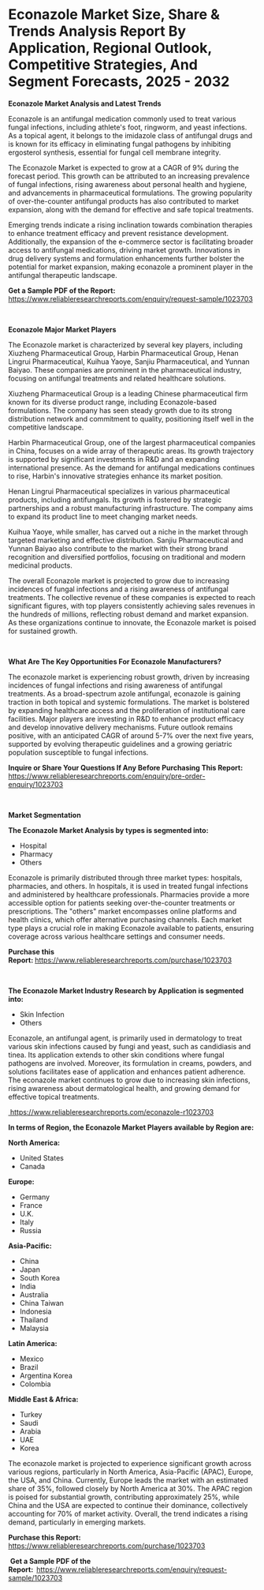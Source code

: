 <p><h1>Econazole Market Size, Share & Trends Analysis Report By Application, Regional Outlook, Competitive Strategies, And Segment Forecasts, 2025 - 2032</h1></p><p><strong>Econazole Market Analysis and Latest Trends</strong></p>
<p><p>Econazole is an antifungal medication commonly used to treat various fungal infections, including athlete's foot, ringworm, and yeast infections. As a topical agent, it belongs to the imidazole class of antifungal drugs and is known for its efficacy in eliminating fungal pathogens by inhibiting ergosterol synthesis, essential for fungal cell membrane integrity.</p><p>The Econazole Market is expected to grow at a CAGR of 9% during the forecast period. This growth can be attributed to an increasing prevalence of fungal infections, rising awareness about personal health and hygiene, and advancements in pharmaceutical formulations. The growing popularity of over-the-counter antifungal products has also contributed to market expansion, along with the demand for effective and safe topical treatments. </p><p>Emerging trends indicate a rising inclination towards combination therapies to enhance treatment efficacy and prevent resistance development. Additionally, the expansion of the e-commerce sector is facilitating broader access to antifungal medications, driving market growth. Innovations in drug delivery systems and formulation enhancements further bolster the potential for market expansion, making econazole a prominent player in the antifungal therapeutic landscape.</p></p>
<p><strong>Get a Sample PDF of the Report:&nbsp;</strong> <a href="https://www.reliableresearchreports.com/enquiry/request-sample/1023703?utm_campaign=2111&utm_medium=2&utm_source=Github&utm_content=ia&utm_term=16042025&utm_id=econazole">https://www.reliableresearchreports.com/enquiry/request-sample/1023703</a></p>
<p>&nbsp;</p>
<p><strong>Econazole Major Market Players</strong></p>
<p><p>The Econazole market is characterized by several key players, including Xiuzheng Pharmaceutical Group, Harbin Pharmaceutical Group, Henan Lingrui Pharmaceutical, Kuihua Yaoye, Sanjiu Pharmaceutical, and Yunnan Baiyao. These companies are prominent in the pharmaceutical industry, focusing on antifungal treatments and related healthcare solutions.</p><p>Xiuzheng Pharmaceutical Group is a leading Chinese pharmaceutical firm known for its diverse product range, including Econazole-based formulations. The company has seen steady growth due to its strong distribution network and commitment to quality, positioning itself well in the competitive landscape.</p><p>Harbin Pharmaceutical Group, one of the largest pharmaceutical companies in China, focuses on a wide array of therapeutic areas. Its growth trajectory is supported by significant investments in R&D and an expanding international presence. As the demand for antifungal medications continues to rise, Harbin's innovative strategies enhance its market position.</p><p>Henan Lingrui Pharmaceutical specializes in various pharmaceutical products, including antifungals. Its growth is fostered by strategic partnerships and a robust manufacturing infrastructure. The company aims to expand its product line to meet changing market needs.</p><p>Kuihua Yaoye, while smaller, has carved out a niche in the market through targeted marketing and effective distribution. Sanjiu Pharmaceutical and Yunnan Baiyao also contribute to the market with their strong brand recognition and diversified portfolios, focusing on traditional and modern medicinal products.</p><p>The overall Econazole market is projected to grow due to increasing incidences of fungal infections and a rising awareness of antifungal treatments. The collective revenue of these companies is expected to reach significant figures, with top players consistently achieving sales revenues in the hundreds of millions, reflecting robust demand and market expansion. As these organizations continue to innovate, the Econazole market is poised for sustained growth.</p></p>
<p>&nbsp;</p>
<p><strong>What Are The Key Opportunities For Econazole Manufacturers?</strong></p>
<p><p>The econazole market is experiencing robust growth, driven by increasing incidences of fungal infections and rising awareness of antifungal treatments. As a broad-spectrum azole antifungal, econazole is gaining traction in both topical and systemic formulations. The market is bolstered by expanding healthcare access and the proliferation of institutional care facilities. Major players are investing in R&D to enhance product efficacy and develop innovative delivery mechanisms. Future outlook remains positive, with an anticipated CAGR of around 5-7% over the next five years, supported by evolving therapeutic guidelines and a growing geriatric population susceptible to fungal infections.</p></p>
<p><strong>Inquire or Share Your Questions If Any Before Purchasing This Report:</strong> <a href="https://www.reliableresearchreports.com/enquiry/pre-order-enquiry/1023703?utm_campaign=2111&utm_medium=2&utm_source=Github&utm_content=ia&utm_term=16042025&utm_id=econazole">https://www.reliableresearchreports.com/enquiry/pre-order-enquiry/1023703</a></p>
<p>&nbsp;</p>
<p><strong>Market Segmentation</strong></p>
<p><strong>The Econazole Market Analysis by types is segmented into:</strong></p>
<p><ul><li>Hospital</li><li>Pharmacy</li><li>Others</li></ul></p>
<p><p>Econazole is primarily distributed through three market types: hospitals, pharmacies, and others. In hospitals, it is used in treated fungal infections and administered by healthcare professionals. Pharmacies provide a more accessible option for patients seeking over-the-counter treatments or prescriptions. The "others" market encompasses online platforms and health clinics, which offer alternative purchasing channels. Each market type plays a crucial role in making Econazole available to patients, ensuring coverage across various healthcare settings and consumer needs.</p></p>
<p><strong>Purchase this Report:&nbsp;</strong><a href="https://www.reliableresearchreports.com/purchase/1023703?utm_campaign=2111&utm_medium=2&utm_source=Github&utm_content=ia&utm_term=16042025&utm_id=econazole">https://www.reliableresearchreports.com/purchase/1023703</a></p>
<p>&nbsp;</p>
<p><strong>The Econazole Market Industry Research by Application is segmented into:</strong></p>
<p><ul><li>Skin Infection</li><li>Others</li></ul></p>
<p><p>Econazole, an antifungal agent, is primarily used in dermatology to treat various skin infections caused by fungi and yeast, such as candidiasis and tinea. Its application extends to other skin conditions where fungal pathogens are involved. Moreover, its formulation in creams, powders, and solutions facilitates ease of application and enhances patient adherence. The econazole market continues to grow due to increasing skin infections, rising awareness about dermatological health, and growing demand for effective topical treatments.</p></p>
<p><a href="https://www.reliableresearchreports.com/econazole-r1023703?utm_campaign=2111&utm_medium=2&utm_source=Github&utm_content=ia&utm_term=16042025&utm_id=econazole">&nbsp;https://www.reliableresearchreports.com/econazole-r1023703</a></p>
<p><strong>In terms of Region, the Econazole Market Players available by Region are:</strong></p>
<p>
    <p> <strong> North America: </strong>
        <ul>
            <li>United States</li>
            <li>Canada</li>
        </ul>
        </p> 
    <p> <strong> Europe: </strong>
        <ul>
            <li>Germany</li>
            <li>France</li>
            <li>U.K.</li>
            <li>Italy</li>
            <li>Russia</li>
        </ul>
        </p> 
    <p> <strong> Asia-Pacific: </strong>
        <ul>
            <li>China</li>
            <li>Japan</li>
            <li>South Korea</li>
            <li>India</li>
            <li>Australia</li>
            <li>China Taiwan</li>
            <li>Indonesia</li>
            <li>Thailand</li>
            <li>Malaysia</li>
        </ul>
        </p> 
    <p> <strong> Latin America: </strong>
        <ul>
            <li>Mexico</li>
            <li>Brazil</li>
            <li>Argentina Korea</li>
            <li>Colombia</li>
        </ul>
        </p> 
    <p> <strong> Middle East & Africa: </strong>
        <ul>
            <li>Turkey</li>
            <li>Saudi</li>
            <li>Arabia</li>
            <li>UAE</li>
            <li>Korea</li>
        </ul>
    </p>
    </p>
<p><p>The econazole market is projected to experience significant growth across various regions, particularly in North America, Asia-Pacific (APAC), Europe, the USA, and China. Currently, Europe leads the market with an estimated share of 35%, followed closely by North America at 30%. The APAC region is poised for substantial growth, contributing approximately 25%, while China and the USA are expected to continue their dominance, collectively accounting for 70% of market activity. Overall, the trend indicates a rising demand, particularly in emerging markets.</p></p>
<p><strong>Purchase this Report: </strong><a href="https://www.reliableresearchreports.com/purchase/1023703?utm_campaign=2111&utm_medium=2&utm_source=Github&utm_content=ia&utm_term=16042025&utm_id=econazole">https://www.reliableresearchreports.com/purchase/1023703</a></p>
<p>&nbsp;<strong>Get a Sample PDF of the Report:&nbsp;&nbsp;</strong><a href="https://www.reliableresearchreports.com/enquiry/request-sample/1023703?utm_campaign=2111&utm_medium=2&utm_source=Github&utm_content=ia&utm_term=16042025&utm_id=econazole">https://www.reliableresearchreports.com/enquiry/request-sample/1023703</a></p>
<p><strong></strong></p>
<p><p></p><p></p><p></p></p>